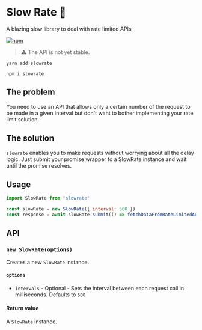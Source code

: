 # Slow Rate 🐢

A blazing slow library to deal with rate limited APIs

[![npm](https://img.shields.io/npm/v/slowrate.svg?style=flat-square)](https://www.npmjs.com/package/slowrate)

> :warning: The API is not yet stable.

```
yarn add slowrate
```

```
npm i slowrate
```

## The problem

You need to use an API that allows only a certain number of the request to be made in a given interval but don't want to bother implementing your rate limit solution.

## The solution

`slowrate` enables you to make requests without worrying about all the delay logic. Just submit your promise wrapper to a SlowRate instance and wait until the promise resolves.

## Usage

```javascript
import SlowRate from "slowrate"

const slowRate = new SlowRate({ interval: 500 })
const response = await slowRate.submit(() => fetchDataFromRateLimitedAPI())
```

## API

### `new SlowRate(options)`

Creates a new `SlowRate` instance.

#### `options`

* `intervals` - Optional - Sets the interval between each request call in milliseconds. Defaults to `500`

#### Return value

A `SlowRate` instance.
